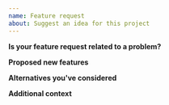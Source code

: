 ```yaml
---
name: Feature request
about: Suggest an idea for this project
---
```


<!--
Text in these brackets are comments, and won't be visible when you submit your
issue. Please read before submitting.
-->

**Is your feature request related to a problem?**
<!-- Describe the problem that requires new features -->

**Proposed new features**
<!--
Any ideas on the methods are welcome, but especially a clear description of the
output the requested feature would produce.
-->

**Alternatives you've considered**
<!-- Any alternative solutions, workarounds, or features you've considered. -->

**Additional context**
<!-- Add any other context or screenshots about the feature request here. -->
